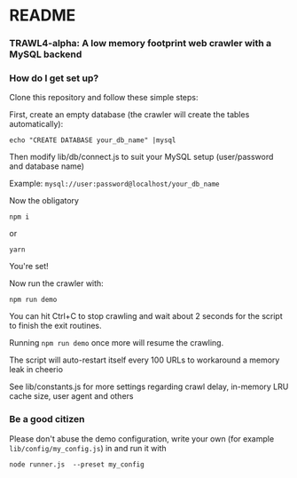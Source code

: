 # README #

### TRAWL4-alpha: A low memory footprint web crawler with a MySQL backend ###


### How do I get set up? ###

Clone this repository and follow these simple steps:

First, create an empty database (the crawler will create the tables automatically):

```
echo "CREATE DATABASE your_db_name" |mysql
```

Then modify lib/db/connect.js to suit your MySQL setup (user/password and database name)

Example: `mysql://user:password@localhost/your_db_name`

Now the obligatory

```
npm i

```

or

```
yarn 

```


You're set!

Now run the crawler with:

```
npm run demo

```

You can hit Ctrl+C to stop crawling and wait about 2 seconds for the script to finish the exit routines.

Running `npm run demo` once more will resume the crawling.

The script will auto-restart itself every 100 URLs to workaround a memory leak in cheerio

See lib/constants.js for more settings regarding crawl delay, in-memory LRU cache size, user agent and others


### Be a good citizen

Please don't abuse the demo configuration, write your own (for example `lib/config/my_config.js`) in  and run it with

```
node runner.js  --preset my_config
```

